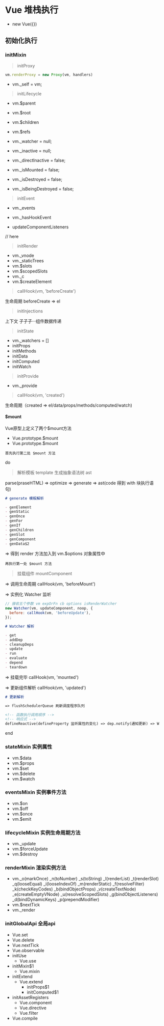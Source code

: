 # Vue 堆栈执行

- new Vue({})

## 初始化执行

### initMixin

> initProxy

```js
vm.renderProxy = new Proxy(vm, handlers)
```

- vm._self = vm;

> initLifecycle

- vm.$parent
- vm.$root
- vm.$children
- vm.$refs

- vm._watcher = null;
- vm._inactive = null;
- vm._directInactive = false;
- vm._isMounted = false;
- vm._isDestroyed = false;
- vm._isBeingDestroyed = false;

> initEvent

- vm._events
- vm._hasHookEvent

- updateComponentListeners

// here
> initRender

- vm._vnode
- vm._staticTrees
- vm.$slots
- vm.$scopedSlots
- vm._c
- vm.$createElement

> callHook(vm, 'beforeCreate')

生命周期 beforeCreate => el

> initInjections

上下文 子子子···组件数据传递

> initState

- vm._watchers = []
- initProps
- initMethods
- initData
- initComputed
- initWatch

> initProvide

- vm._provide

> callHook(vm, 'created')

生命周期（created => el/data/props/methods/computed/watch)

#### $mount

Vue原型上定义了两个$mount方法

- Vue.prototype.$mount
- Vue.prototype.$mount

`首先执行第二处 $mount 方法`

do

> 解析模板 template 生成抽象语法树 ast

parse(praseHTML) => optimize => generate => ast(code 得到 with 块执行语句)

```md
# generate 模板解析

- genElement
- genStatic
- genOnce
- genFor
- genIf
- genChildren
- genSlot
- genComponent
- genData$2
```

=> 得到 render 方法加入到 vm.$options 对象属性中

`再执行第一处 $mount 方法`

> 挂载组件 mountComponent

=> 调用生命周期 callHook(vm, 'beforeMount')

=> 实例化 Watcher 监听

```js
// 接收五个参数 vm expOrFn cb options isRenderWatcher
new Watcher(vm, updateComponent, noop, {
  before: callHook(vm, 'beforeUpdate'),
});
```

```md
# Watcher 解析

- get
- addDep
- cleanupDeps
- update
- run
- evaluate
- depend
- teardown
```

=> 挂载完毕 callHook(vm, 'mounted')

=> 更新组件解析 callHook(vm, 'updated')

```md
# 更新解析

=> flushSchedulerQueue 刷新调度程序队列

<!-- 函数执行调用顺序 -->
<!-- 响应式 -->
defineReactive(defineProperty 监听属性的变化) => dep.notify(通知更新) => Watcher.prototype.update => queueWatcher() => nextTick(flushSchedulerQueue) => watcher.run() => Watcher.prototype.get() => this.getter(这里调用 getter 方法，就是初始化 new Watcher() 实例中参数中 updateComponent 的 vm._update ) => patch(节点的 diff 操作)
```

end

### stateMixin 实例属性

- vm.$data
- vm.$props
- vm.$set
- vm.$delete
- vm.$watch

### eventsMixin 实例事件方法

- vm.$on
- vm.$off
- vm.$once
- vm.$emit

### lifecycleMixin 实例生命周期方法

- vm._update
- vm.$forceUpdate
- vm.$destroy

### renderMixin 渲染实例方法

- vm._o(markOnce) _n(toNumber) _s(toString) _l(renderList) _t(renderSlot) _q(looseEqual) _i(looseIndexOf) _m(renderStatic) _f(resolveFilter) _k(checkKeyCodes) _b(bindObjectProps) _v(createTextNode) _e(createEmptyVNode) _u(resolveScopedSlots) _g(bindObjectListeners) _d(bindDynamicKeys) _p(prependModifier)
- vm.$nextTick
- vm._render

### initGlobalApi 全局api

- Vue.set
- Vue.delete
- Vue.nextTick
- Vue.observable
- initUse
  - Vue.use
- initMixin$1
  - Vue.mixin
- initExtend
  - Vue.extend
    - initProps$1
    - initComputed$1
- initAssetRegisters
  - Vue.component
  - Vue.directive
  - Vue.filter
- Vue.compile
